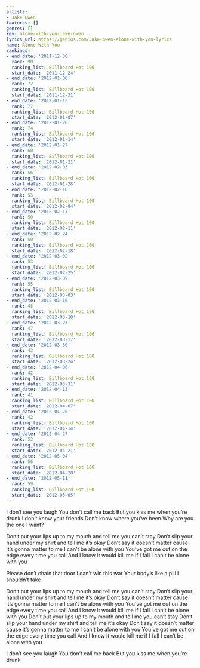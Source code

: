 ```yaml
---
artists:
- Jake Owen
features: []
genres: []
key: alone-with-you-jake-owen
lyrics_url: https://genius.com/Jake-owen-alone-with-you-lyrics
name: Alone With You
rankings:
- end_date: '2011-12-30'
  rank: 90
  ranking_list: Billboard Hot 100
  start_date: '2011-12-24'
- end_date: '2012-01-06'
  rank: 72
  ranking_list: Billboard Hot 100
  start_date: '2011-12-31'
- end_date: '2012-01-13'
  rank: 77
  ranking_list: Billboard Hot 100
  start_date: '2012-01-07'
- end_date: '2012-01-20'
  rank: 74
  ranking_list: Billboard Hot 100
  start_date: '2012-01-14'
- end_date: '2012-01-27'
  rank: 60
  ranking_list: Billboard Hot 100
  start_date: '2012-01-21'
- end_date: '2012-02-03'
  rank: 56
  ranking_list: Billboard Hot 100
  start_date: '2012-01-28'
- end_date: '2012-02-10'
  rank: 53
  ranking_list: Billboard Hot 100
  start_date: '2012-02-04'
- end_date: '2012-02-17'
  rank: 50
  ranking_list: Billboard Hot 100
  start_date: '2012-02-11'
- end_date: '2012-02-24'
  rank: 50
  ranking_list: Billboard Hot 100
  start_date: '2012-02-18'
- end_date: '2012-03-02'
  rank: 53
  ranking_list: Billboard Hot 100
  start_date: '2012-02-25'
- end_date: '2012-03-09'
  rank: 55
  ranking_list: Billboard Hot 100
  start_date: '2012-03-03'
- end_date: '2012-03-16'
  rank: 48
  ranking_list: Billboard Hot 100
  start_date: '2012-03-10'
- end_date: '2012-03-23'
  rank: 47
  ranking_list: Billboard Hot 100
  start_date: '2012-03-17'
- end_date: '2012-03-30'
  rank: 43
  ranking_list: Billboard Hot 100
  start_date: '2012-03-24'
- end_date: '2012-04-06'
  rank: 42
  ranking_list: Billboard Hot 100
  start_date: '2012-03-31'
- end_date: '2012-04-13'
  rank: 41
  ranking_list: Billboard Hot 100
  start_date: '2012-04-07'
- end_date: '2012-04-20'
  rank: 42
  ranking_list: Billboard Hot 100
  start_date: '2012-04-14'
- end_date: '2012-04-27'
  rank: 52
  ranking_list: Billboard Hot 100
  start_date: '2012-04-21'
- end_date: '2012-05-04'
  rank: 56
  ranking_list: Billboard Hot 100
  start_date: '2012-04-28'
- end_date: '2012-05-11'
  rank: 59
  ranking_list: Billboard Hot 100
  start_date: '2012-05-05'
---
```

I don’t see you laugh
You don’t call me back
But you kiss me when you’re drunk
I don’t know your friends
Don’t know where you’ve been
Why are you the one I want?


Don’t put your lips up to my mouth and tell me you can’t stay
Don’t slip your hand under my shirt and tell me it’s okay
Don’t say it doesn’t matter cause it’s gonna matter to me
I can’t be alone with you
You’ve got me out on the edge every time you call
And I know it would kill me if I fall
I can’t be alone with you


Please don’t chain that door
I can’t win this war
Your body’s like a pill I shouldn’t take


Don’t put your lips up to my mouth and tell me you can’t stay
Don’t slip your hand under my shirt and tell me it’s okay
Don’t say it doesn’t matter cause it’s gonna matter to me
I can’t be alone with you
You’ve got me out on the edge every time you call
And I know it would kill me if I fall
I can’t be alone with you
Don’t put your lips up to my mouth and tell me you can’t stay
Don’t slip your hand under my shirt and tell me it’s okay
Don’t say it doesn’t matter cause it’s gonna matter to me
I can’t be alone with you
You’ve got me out on the edge every time you call
And I know it would kill me if I fall
I can’t be alone with you


I don’t see you laugh
You don’t call me back
But you kiss me when you’re drunk
